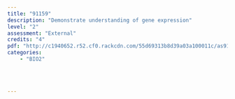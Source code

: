 ```yaml
---
title: "91159"
description: "Demonstrate understanding of gene expression"
level: "2"
assessment: "External"
credits: "4"
pdf: "http://c1940652.r52.cf0.rackcdn.com/55d69313b8d39a03a100011c/as91159.pdf"
categories:
    - "BIO2"
    
    
    
    
---
```

